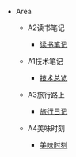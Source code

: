 
 - Area
   - A2读书笔记

     - [读书笔记](obnote01/Area/A2读书笔记/读书笔记.md)

   - A1技术笔记

     - [技术总览](obnote01/Area/A1技术笔记/技术总览.md)

   - A3旅行路上

     - [旅行日记](obnote01/Area/A3旅行路上/旅行日记.md)

   - A4美味时刻

     - [美味时刻](obnote01/Area/A4美味时刻/美味时刻.md)


